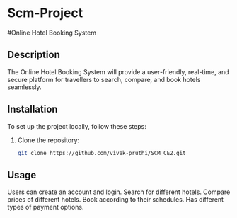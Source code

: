 # Scm-Project
#Online Hotel Booking System

## Description
The Online Hotel Booking System will provide a user-friendly, real-time, and secure platform for travellers to search, compare, and book hotels seamlessly.

## Installation
To set up the project locally, follow these steps:
1. Clone the repository:
   ```bash
   git clone https://github.com/vivek-pruthi/SCM_CE2.git

## Usage
Users can create an account and login.
Search for different hotels.
Compare prices of different hotels.
Book according to their schedules.
Has different types of payment options.